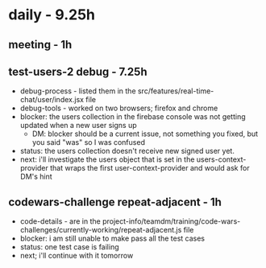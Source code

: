 # daily - 9.25h

## meeting - 1h

## test-users-2 debug - 7.25h
* debug-process - listed them in the src/features/real-time-chat/user/index.jsx file
* debug-tools - worked on two browsers; firefox and chrome
* blocker: the users collection in the firebase console was not getting updated when a new user signs up
  * DM: blocker should be a current issue, not something you fixed, but you said "was" so I was confused
* status: the users collection doesn't receive new signed user yet.
* next: i'll investigate the users object that is set in the users-context-provider that wraps the first user-context-provider and would ask for DM's hint

## codewars-challenge repeat-adjacent - 1h
* code-details - are in the project-info/teamdm/training/code-wars-challenges/currently-working/repeat-adjacent.js file
* blocker: i am still unable to make pass all the test cases
* status: one test case is failing
* next; i'll continue with it tomorrow